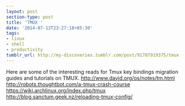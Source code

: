 ```yaml
---
layout: post
section-type: post
title: 'TMUX '
date: '2014-07-13T23:27:18+05:30'
tags:
- linux
- shell
- productivity
tumblr_url: http://my-discoveries.tumblr.com/post/91707919375/tmux
---
```

Here are some of the interesting reads for Tmux key bindings migration guides and tutorials on TMUX.
http://www.dayid.org/os/notes/tm.html
http://robots.thoughtbot.com/a-tmux-crash-course
https://wiki.archlinux.org/index.php/tmux
http://blog.sanctum.geek.nz/reloading-tmux-config/
